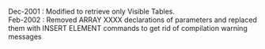 Dec-2001 : Modified to retrieve only Visible Tables.  Feb-2002 : Removed ARRAY XXXX declarations of parameters and replaced them with INSERT ELEMENT commands to get rid of compilation warning messages